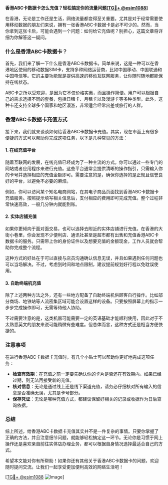 **香港ABC卡数据卡怎么充值？轻松搞定你的流量问题[[TG💪+ @esim1088](https://t.me/s/esim1088)]**

在香港，无论是工作还是生活，网络流量都变得至关重要。尤其是对于经常需要使用移动数据的朋友们来说，拥有一张香港ABC卡数据卡是必不可少的。然而，当你拿到这张卡后，可能会遇到一个问题：如何给它充值呢？别担心，这篇文章将详细为你解答这一疑问。

### 什么是香港ABC卡数据卡？

首先，我们来了解一下什么是香港ABC卡数据卡。简单来说，这是一种可以在香港地区使用的移动数据SIM卡，支持多种网络运营商，比如中国移动、中国联通和中国电信等。它的主要功能就是提供高速的移动互联网服务，让你随时随地都能保持在线状态。

ABC卡之所以受欢迎，是因为它不仅价格实惠，而且操作简便。用户可以根据自己的需求选择不同的套餐，包括日租卡、月租卡以及漫游卡等多种类型。此外，这种卡还支持全球多个国家和地区漫游，非常适合经常出差或旅行的人群。

### 香港ABC卡数据卡充值方式

接下来，我们就来谈谈如何给香港ABC卡数据卡充值。其实，现在市面上有很多便捷的方式可以帮助你完成这项任务，以下是几种常见的方法：

#### 1. 在线充值平台

随着互联网的发展，在线充值已经成为了一种主流的方式。你可以通过一些专门的网站或者应用程序来进行充值。这些平台通常会提供清晰的操作指引，只需输入你的卡号并选择相应的充值金额即可。需要注意的是，确保你选择的是正规且信誉良好的平台，以避免不必要的麻烦。

例如，你可以访问某个知名电商网站，在其电子商品页面找到香港ABC卡数据卡充值服务。按照提示填写相关信息后，支付相应的费用即可完成充值。整个过程非常快速高效，一般几分钟内就能到账。

#### 2. 实体店铺充值

如果你更倾向于面对面交易，也可以选择去附近的实体店铺进行充值。在香港的大街小巷里，你会发现不少便利店、通讯社甚至是超市都有出售和充值香港ABC卡数据卡的服务。只需带上你的身份证件以及想要充值的金额现金，工作人员就会帮助你完成整个流程。

这种方式的好处在于可以直接与店员沟通确认信息无误，并且如果遇到任何问题也可以当场解决。不过，考虑到时间和地点限制，建议提前规划好行程以免耽误使用。

#### 3. 自助终端机充值

除了上述两种方法之外，还有一些地方配备了自助终端机供顾客自行操作。比如部分商场、地铁站等人流密集区域可能会设置这样的设备。只要按照屏幕上的指示一步步完成操作即可，无需等待他人协助。

不过需要注意的是，这类机器可能需要一定的英语基础才能顺利使用，因此对于不太熟悉英文的朋友来说可能稍微有些难度。但总体而言，这种方式还是相当方便快捷的。

### 注意事项

在进行香港ABC卡数据卡充值时，有几个小贴士可以帮助你更好地完成这项任务：

- **检查有效期**：在充值之前一定要先确认你的卡片是否还在有效期内。如果已经过期，则无法再接受新的充值。
- **核对信息**：无论是通过线上还是线下渠道充值，请务必仔细核对所有输入的信息是否准确无误，尤其是卡号部分。
- **保存凭证**：无论是哪种充值方式，都建议保留好相关的记录或收据作为日后查询依据。

### 总结

综上所述，给香港ABC卡数据卡充值其实并不是一件复杂的事情。只要你掌握了正确的方法，并且注意细节问题，就能够轻松搞定这一环节。无论你是习惯于网上操作还是喜欢亲自前往实体店办理业务，都可以根据自身情况选择最适合自己的方式。

希望本文能对你有所帮助！如果你还有其他关于香港ABC卡数据卡的问题，欢迎随时提问交流。让我们一起享受更加便利高效的网络生活吧！

[[TG💪+ @esim1088](https://t.me/s/esim1088) ![Image](https://i.postimg.cc/4NQfJmqS/Snipaste-2025-05-13-00-14-12.png)]
